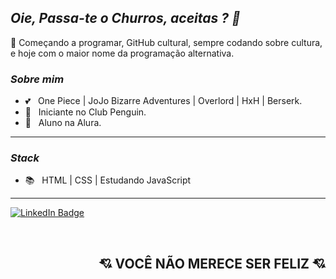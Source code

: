 ## *Oie, Passa-te o Churros, aceitas ? 👋*

🌻 Começando a programar, GitHub cultural, sempre codando sobre cultura, e hoje com o maior nome da programação alternativa.

### *Sobre mim*

- 💕 &nbsp; One Piece | JoJo Bizarre Adventures | Overlord | HxH | Berserk.
- 🐧 &nbsp; Iniciante no Club Penguin.
- 🌅 &nbsp; Aluno na Alura.

---

### *Stack*

- 📚 &nbsp; HTML | CSS | Estudando JavaScript

---

[![LinkedIn Badge](https://img.shields.io/badge/LinkedIn-Fernando%20Churros-ff69b4?style=plastic&logo=LinkedIn&logoWidth=20)](https://linkedin.com/in/fernando-churros)

<br>

<h2 align=right> 💘 VOCÊ NÃO MERECE SER FELIZ 💘 </h2>
